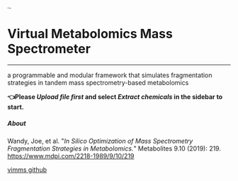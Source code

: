 <img src="https://github.com/BastianWang11/vimms-gui/blob/42ec986d48f8ce24cce219f99e9cfe7bd93d1ec5/logo.png" alt="logo" style="zoom:20%;" />

# Virtual Metabolomics Mass Spectrometer

------
a programmable and modular framework that simulates fragmentation strategies in tandem mass spectrometry-based metabolomics

**👈Please _Upload file first_ and select _Extract chemicals_ in the sidebar to start.**

##### About

Wandy, Joe, et al. "*In Silico Optimization of Mass Spectrometry Fragmentation Strategies in Metabolomics.*" Metabolites 9.10 (2019): 219. https://www.mdpi.com/2218-1989/9/10/219

[vimms github](https://github.com/glasgowcompbio/vimms)

